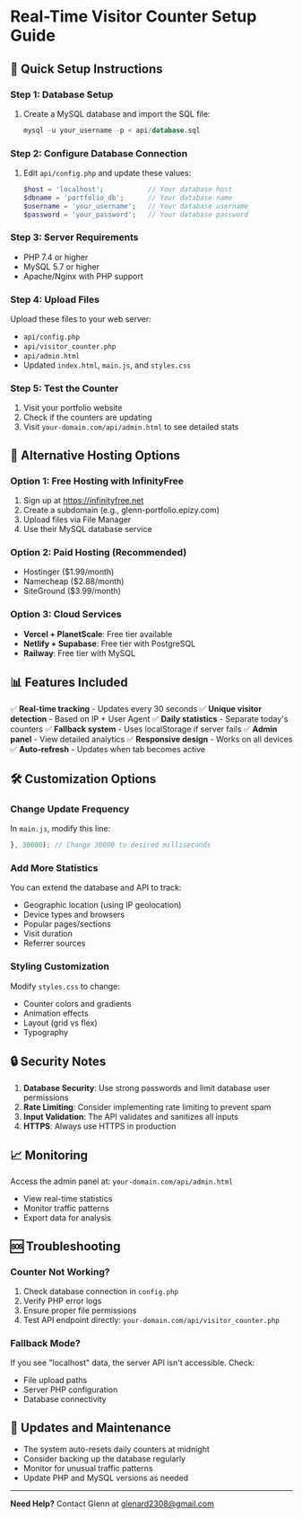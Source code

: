 # Real-Time Visitor Counter Setup Guide

## 🚀 Quick Setup Instructions

### Step 1: Database Setup

1. Create a MySQL database and import the SQL file:
   ```sql
   mysql -u your_username -p < api/database.sql
   ```

### Step 2: Configure Database Connection

1. Edit `api/config.php` and update these values:
   ```php
   $host = 'localhost';           // Your database host
   $dbname = 'portfolio_db';      // Your database name
   $username = 'your_username';   // Your database username
   $password = 'your_password';   // Your database password
   ```

### Step 3: Server Requirements

- PHP 7.4 or higher
- MySQL 5.7 or higher
- Apache/Nginx with PHP support

### Step 4: Upload Files

Upload these files to your web server:

- `api/config.php`
- `api/visitor_counter.php`
- `api/admin.html`
- Updated `index.html`, `main.js`, and `styles.css`

### Step 5: Test the Counter

1. Visit your portfolio website
2. Check if the counters are updating
3. Visit `your-domain.com/api/admin.html` to see detailed stats

## 🔧 Alternative Hosting Options

### Option 1: Free Hosting with InfinityFree

1. Sign up at https://infinityfree.net
2. Create a subdomain (e.g., glenn-portfolio.epizy.com)
3. Upload files via File Manager
4. Use their MySQL database service

### Option 2: Paid Hosting (Recommended)

- Hostinger ($1.99/month)
- Namecheap ($2.88/month)
- SiteGround ($3.99/month)

### Option 3: Cloud Services

- **Vercel + PlanetScale**: Free tier available
- **Netlify + Supabase**: Free tier with PostgreSQL
- **Railway**: Free tier with MySQL

## 📊 Features Included

✅ **Real-time tracking** - Updates every 30 seconds
✅ **Unique visitor detection** - Based on IP + User Agent
✅ **Daily statistics** - Separate today's counters
✅ **Fallback system** - Uses localStorage if server fails
✅ **Admin panel** - View detailed analytics
✅ **Responsive design** - Works on all devices
✅ **Auto-refresh** - Updates when tab becomes active

## 🛠️ Customization Options

### Change Update Frequency

In `main.js`, modify this line:

```javascript
}, 30000); // Change 30000 to desired milliseconds
```

### Add More Statistics

You can extend the database and API to track:

- Geographic location (using IP geolocation)
- Device types and browsers
- Popular pages/sections
- Visit duration
- Referrer sources

### Styling Customization

Modify `styles.css` to change:

- Counter colors and gradients
- Animation effects
- Layout (grid vs flex)
- Typography

## 🔒 Security Notes

1. **Database Security**: Use strong passwords and limit database user permissions
2. **Rate Limiting**: Consider implementing rate limiting to prevent spam
3. **Input Validation**: The API validates and sanitizes all inputs
4. **HTTPS**: Always use HTTPS in production

## 📈 Monitoring

Access the admin panel at: `your-domain.com/api/admin.html`

- View real-time statistics
- Monitor traffic patterns
- Export data for analysis

## 🆘 Troubleshooting

### Counter Not Working?

1. Check database connection in `config.php`
2. Verify PHP error logs
3. Ensure proper file permissions
4. Test API endpoint directly: `your-domain.com/api/visitor_counter.php`

### Fallback Mode?

If you see "localhost" data, the server API isn't accessible. Check:

- File upload paths
- Server PHP configuration
- Database connectivity

## 🔄 Updates and Maintenance

- The system auto-resets daily counters at midnight
- Consider backing up the database regularly
- Monitor for unusual traffic patterns
- Update PHP and MySQL versions as needed

---

**Need Help?** Contact Glenn at glenard2308@gmail.com
